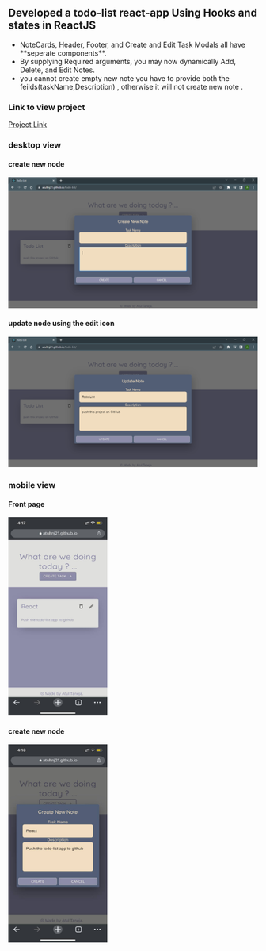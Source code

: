## Developed a todo-list react-app Using Hooks and states in ReactJS

<ul>
<li>NoteCards, Header, Footer, and Create and Edit Task Modals all have **seperate components**.</li>
<li>By supplying Required arguments, you may now dynamically Add, Delete, and Edit Notes.</li>
<li>you cannot create empty new note you have to provide both the feilds(taskName,Description) , otherwise it will not create new note .</li>
</ul>

### Link to view project

[Project Link](https://atultnj21.github.io/todo-list)

### desktop view

#### create new node

![CreateNoteDesktop](./images/CreateNoteDesktop.png)

#### update node using the edit icon

![UpdateNoteDesktop](./images/UpdateNoteDesktop.png)

### mobile view

#### Front page

<!-- ![FrontPageMobile](./images/FrontPageMobile.jpg) -->
<img src="./images/FrontPageMobile.jpg" height="400" width="200">

#### create new node

<img src="./images/CreateNoteMobile.jpg" height="400" width="200">
<!-- ![CreateNoteMobile](./images/CreateNoteMobile.jpg) -->
